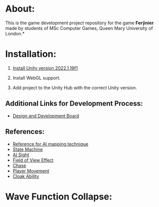 # About:

This is the game development project repository for the game **Ferŷnier** made by students of MSc Computer Games, Queen Mary University of London.\*

# Installation:

1. [Install Unity version 2022.1.19f1](https://unity3d.com/get-unity/download/archive)

2. Install WebGL support.

3. Add project to the Unity Hub with the correct Unity version.

## Additional Links for Development Process:

-   [Design and Development Board](https://app.milanote.com/1OICvn1gp26tem?p=QvLbpGpKO8B)

## References:

-   [Reference for AI mapping technique](https://www.youtube.com/watch?v=iY1jnFvHgbE&t=513s)
-   [State Machine](https://www.youtube.com/watch?v=nnrOhb5UdRc)
-   [AI Sight](https://www.youtube.com/watch?v=j1-OyLo77ss)
-   [Field of View Effect](https://www.youtube.com/watch?v=CSeUMTaNFYk)
-   [Chase](https://www.youtube.com/watch?v=wp8m6xyIPtE)
-   [Player Movement](https://www.youtube.com/watch?v=HmXU4dZbaMw)
-   [Cloak Ability](https://www.youtube.com/watch?v=u8gssV_Ec-Y)

# Wave Function Collapse:


